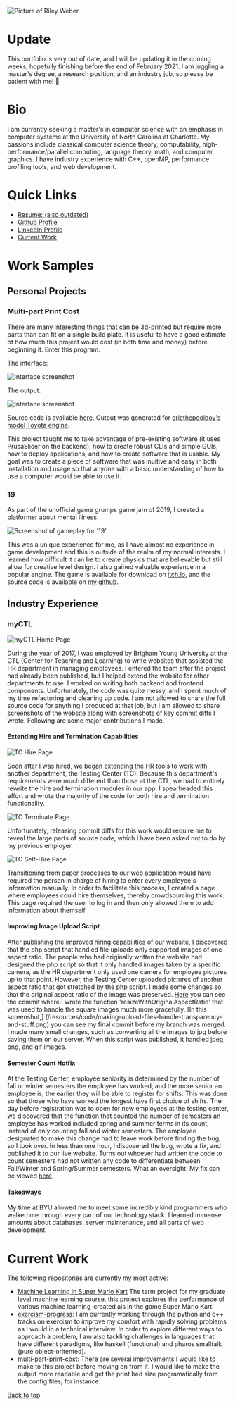 ---
---

![Picture of Riley Weber](/resources/headshot-full.jpg)

# Update
This portfolio is very out of date, and I will be updating it in the coming
weeks, hopefully finishing before the end of February 2021. I am juggling a
master's degree, a research position, and an industry job, so please be patient
with me! 🥰

# Bio
I am currently seeking a master's in computer science with an emphasis in
computer systems at the University of North Carolina at Charlotte. My passions
include classical computer science theory, computability,
high-performance/parallel computing, language theory, math, and computer
graphics. I have industry experience with C++, openMP, performance profiling
tools, and web development.

# Quick Links
- [Resume: (also outdated)](https://docs.google.com/document/d/1Wde58pML8avRpt0wy1YfuhjpCkTZgg2NPr_nnzURrgE/edit?usp=sharing)
- [Github Profile](https://github.com/rileyweber13)
- [LinkedIn Profile](https://www.linkedin.com/in/rileyweber13/)
- [Current Work](#current-work)

# Work Samples
## Personal Projects
### Multi-part Print Cost
There are many interesting things that can be 3d-printed but require more parts
than can fit on a single build plate. It is useful to have a good estimate of
how much this project would cost (in both time and money) before beginning it.
Enter this program.

The interface:

![Interface screenshot](/resources/mpp-interface.png)

The output:

![Interface screenshot](/resources/mpp-output.png)

Source code is available
[here](https://github.com/rileyweber13/multi-part-print-cost). Output was
generated for [ericthepoolboy's model Toyota
engine](https://www.thingiverse.com/thing:644933).

This project taught me to take advantage of pre-existing software (it uses
PrusaSlicer on the backend), how to create robust CLIs and simple GUIs, how to
deploy applications, and how to create software that is usable. My goal was to
create a piece of software that was inuitive and easy in both installation and
usage so that anyone with a basic understanding of how to use a computer would
be able to use it.

### 19
As part of the unofficial game grumps game jam of 2019, I created a platformer
about mental illness.

![Screenshot of gameplay for '19'](/resources/19-gameplay.png)

This was a unique experience for me, as I have almost no experience in game
development and this is outside of the realm of my normal interests. I learned
how difficult it can be to create physics that are believable but still allow
for creative level design. I also gained valuable experience in a popular
engine. The game is available for download on
[itch.io](https://cerberuscuddles.itch.io/19), and the source code is available
on [my github](https://github.com/rileyweber13/19).

## Industry Experience
### myCTL
![myCTL Home Page](/resources/site/home-page.png)

During the year of 2017, I was employed by Brigham Young University at the CTL
(Center for Teaching and Learning) to write websites that assisted the HR
department in managing employees. I entered the team after the project had
already been published, but I helped extend the website for other departments
to use. I worked on writing both backend and frontend components.
Unfortunately, the code was quite messy, and I spent much of my time
refactoring and cleaning up code. I am not allowed to share the full source
code for anything I produced at that job, but I am allowed to share screenshots
of the website along with screenshots of key commit diffs I wrote. Following
are some major contributions I made.

#### Extending Hire and Termination Capabilities
![TC Hire Page](/resources/site/new-employee-form.png)

Soon after I was hired, we began extending the HR tools to work with another
department, the Testing Center (TC). Because this department's requirements
were much different than those at the CTL, we had to entirely rewrite the hire
and termination modules in our app. I spearheaded this effort and wrote the
majority of the code for both hire and termination functionality.

![TC Terminate Page](/resources/site/termination.png)

Unfortunately, releasing commit diffs for this work would require me to reveal
the large parts of source code, which I have been asked not to do by my
previous employer.

![TC Self-Hire Page](/resources/site/temp-self-registration.png)

Transitioning from paper processes to our web application would have required
the person in charge of hiring to enter every employee's information manually.
In order to facilitate this process, I created a page where employees could
hire themselves, thereby crowdsourcing this work. This page required the user
to log in and then only allowed them to add information about themself.

#### Improving Image Upload Script
After publishing the improved hiring capabilities of our website, I discovered
that the php script that handled file uploads only supported images of one
aspect ratio. The people who had originally written the website had designed the
php script so that it only handled images taken by a specific camera, as the HR
department only used one camera for employee pictures up to that point. However,
the Testing Center uploaded pictures of another aspect ratio that got stretched
by the php script. I made some changes so that the original aspect ratio of the
image was preserved. [Here](/resources/code/preserve-aspect-ratio-now.png) you
can see the commit where I wrote the function 'resizeWithOriginalAspectRatio'
that was used to handle the square images much more gracefully. [In this
screenshot,]
(/resources/code/making-upload-files-handle-transparency-and-stuff.png) you can
see my final commit before my branch was merged. I made many small changes, such
as converting all the images to jpg before saving them on our server. When this
script was published, it handled jpeg, png, and gif images.

#### Semester Count Hotfix
At the Testing Center, employee seniority is determined by the number of fall or
winter semesters the employee has worked, and the more senior an employee is,
the earlier they will be able to register for shifts. This was done so that
those who have worked the longest have first choice of shifts. The day before
registration was to open for new employees at the testing center, we discovered
that the function that counted the number of semesters an employee has worked
included spring and summer terms in its count, instead of only counting fall and
winter semesters. The employee designated to make this change had to leave work
before finding the bug, so I took over. In less than one hour, I discovered the
bug, wrote a fix, and published it to our live website. Turns out whoever had
written the code to count semesters had not written any code to differentiate
between Fall/Winter and Spring/Summer semesters. What an oversight! My fix can
be viewed [here](/resources/code/count-semesters-worked.png).

#### Takeaways
My time at BYU allowed me to meet some incredibly kind programmers who walked me
through every part of our technology stack. I learned immense amounts about
databases, server maintenance, and all parts of web development.

# Current Work
The following repositories are currently my most active:
- [Machine Learning in Super Mario
  Kart](https://github.com/rileyweber13/super-mario-kart-ml-ai-comparison)
  The term project for my graduate level machine learning course, this project
  explores the performance of various machine learning-created ais in the game
  Super Mario Kart.
- [exercism-progress](https://github.com/rileyweber13/exercism-progress): I am
  currently working through the python and c++ tracks on exercism to improve my
  comfort with rapidly solving problems as I would in a technical interview. In
  order to explore different ways to approach a problem, I am also tackling
  challenges in languages that have different paradigms, like haskell
  (functional) and pharos smalltalk (pure object-oritented).
- [multi-part-print-cost](https://github.com/rileyweber13/multi-part-print-cost):
  There are several improvements I would like to make to this project before
  moving on from it. I would like to make the output more readable and get the
  print bed size programatically from the config files, for instance.

<a href="/#">Back to top</a>
